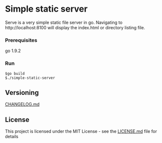 # Simple static server

Serve is a very simple static file server in go. 
Navigating to http://localhost:8100 will display the index.html or directory listing file.

### Prerequisites

 go 1.9.2

### Run
```
$go build
$./simple-static-server
```

## Versioning
[CHANGELOG.md](CHANGELOG.md) 

## License

This project is licensed under the MIT License - see the [LICENSE.md](LICENSE.md) file for details